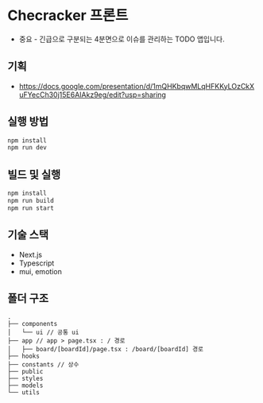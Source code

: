 # Checracker 프론트

- 중요 - 긴급으로 구분되는 4분면으로 이슈를 관리하는 TODO 앱입니다.

## 기획

- https://docs.google.com/presentation/d/1mQHKbqwMLqHFKKyLOzCkXuFYecCh30j15E6AIAkz9eg/edit?usp=sharing

## 실행 방법

```bash
npm install
npm run dev
```

## 빌드 및 실행

```bash
npm install
npm run build
npm run start
```

## 기술 스택

- Next.js
- Typescript
- mui, emotion

## 폴더 구조

```
.
├── components
│   └── ui // 공통 ui
├── app // app > page.tsx : / 경로
│   ├── board/[boardId]/page.tsx : /board/[boardId] 경로
├── hooks
├── constants // 상수
├── public
├── styles
├── models
└── utils
```
